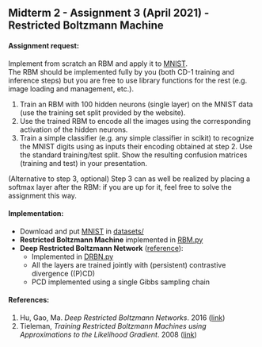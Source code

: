 ## Midterm 2 - Assignment 3 (April 2021) - Restricted Boltzmann Machine
#### Assignment request:
Implement from scratch an RBM and apply it to [MNIST](http://yann.lecun.com/exdb/mnist/). <br>
The RBM should be implemented fully by you (both CD-1 training and inference steps) but you are free to use library functions for the rest (e.g. image loading and management, etc.).
1. Train an RBM with 100 hidden neurons (single layer) on the MNIST data (use the training set split provided by the website).
2. Use the trained RBM to encode all the images using the corresponding activation of the hidden neurons.
3.  Train a simple classifier (e.g. any simple classifier in scikit) to recognize the MNIST digits using as inputs their encoding obtained at step 2. Use the standard training/test split. Show the resulting confusion matrices (training and test) in your presentation.

(Alternative to step 3, optional) Step 3 can as well be realized by placing a softmax layer after the RBM: if you are up for it, feel free to solve the assignment this way.

#### Implementation:
- Download and put [MNIST](http://yann.lecun.com/exdb/mnist/) in [datasets/](../datasets)
- **Restricted Boltzmann Machine** implemented in [RBM.py](src/rbm.py)
- **Deep Restricted Boltzmann Network** ([reference](https://arxiv.org/pdf/1611.07917.pdf)):
    - Implemented in [DRBN.py](src/drbn.py)
    - All the layers are trained jointly with (persistent) contrastive divergence ((P)CD)
    - PCD implemented using a single Gibbs sampling chain

#### References:
1. Hu, Gao, Ma. _Deep Restricted Boltzmann Networks_. 2016 ([link](https://arxiv.org/pdf/1611.07917.pdf))
2. Tieleman, _Training Restricted Boltzmann Machines using Approximations to the Likelihood Gradient_. 2008 ([link](http://icml2008.cs.helsinki.fi/papers/638.pdf))